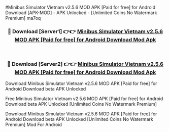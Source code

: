 #Minibus Simulator Vietnam v2.5.6 MOD APK [Paid for free] for Android Download [APK-MOD] - APK Unlocked - [Unlimited Coins No Watermark Premium] ma7oq



<div align="center">

<h3>🔴 Download [Server1] 👉👉 <a href="https://momento.my/?title=Minibus_Simulator_Vietnam_v2.5.6_MOD_APK_[Paid_for_free]_for_Android_Download">Minibus Simulator Vietnam v2.5.6 MOD APK [Paid for free] for Android Download Mod Apk</a></h3><br>

<h3>🔴 Download [Server2] 👉👉 <a href="https://momento.my/?title=Minibus_Simulator_Vietnam_v2.5.6_MOD_APK_[Paid_for_free]_for_Android_Download">Minibus Simulator Vietnam v2.5.6 MOD APK [Paid for free] for Android Download Mod Apk</a></h3>
</div>



Download Minibus Simulator Vietnam v2.5.6 MOD APK [Paid for free] for Android Download beta APK Unlocked

Free Minibus Simulator Vietnam v2.5.6 MOD APK [Paid for free] for Android Download beta APK Unlocked [Unlimited Coins No Watermark Premium]

Download Minibus Simulator Vietnam v2.5.6 MOD APK [Paid for free] for Android Download beta APK Unlocked [Unlimited Coins No Watermark Premium] Mod For Android
